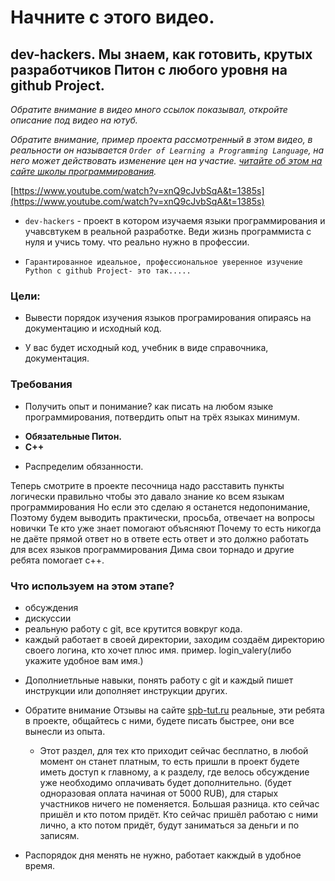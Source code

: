 # Начните с этого видео.

## dev-hackers. Мы знаем, как готовить, крутых разработчиков Питон с любого уровня на github Project.

*Обратите внимание в видео много ссылок показывал, откройте описание под видео на ютуб.*

*Обратите внимание, пример проекта рассмотренный в этом видео, в реальности он называется
`Order of Learning a Programming Language`, на него может действовать изменение цен на участие.
[читайте об этом на сайте школы программирования](https://spb-tut.ru/programming_school/price-change/).*


[https://www.youtube.com/watch?v=xnQ9cJvbSqA&t=1385s](https://www.youtube.com/watch?v=xnQ9cJvbSqA&t=1385s)

* `dev-hackers` - проект в котором изучаемя языки программирования и учавсвтукем в реальной разработке. Веди жизнь программиста с нуля и учись тому. что реально нужно в профессии.

* `Гарантированное идеальное, профессиональное уверенное изучение Python с github Project- это так.....`

###  Цели:
*  Вывести порядок изучения языков програмирования опираясь на документацию и исходный код.

*  У вас будет исходный код, учебник в виде справочника, документация.

### Требования

*  Получить опыт и понимание? как писать на любом языке программирования, потвердить опыт на трёх языках минимум.

- **Обязательные Питон.**
- **С++**

*  Распределим обязанности.

Теперь смотрите в проекте песочница надо расставить пункты логически правильно чтобы это давало знание ко всем языкам программирования Но если это сделаю я останется недопонимание, Поэтому будем выводить практически, просьба, отвечает на вопросы новички Те кто уже знает помогают объясняют Почему то есть никогда не даёте прямой ответ но в ответе есть ответ и это должно работать для всех языков программирования Дима свои торнадо и другие ребята помогает c++.

### Что используем на этом этапе?

- обсуждения
- дискуссии
- реальную работу с git, все крутится вовкруг кода.
- каждый работает в своей директории, заходим создаём директорию своего логина, кто хочет плюс имя. пример. login_valery(либо укажите удобное вам имя.)

*  Дополниетльные навыки, понять работу с git и каждый пишет инструкции или дополняет инструкции других.

* Обратите внимание Отзывы на сайте [spb-tut.ru](https://spb-tut.ru/reviews-spb/category/course-reviews/) реальные, эти ребята  в проекте, общайтесь с ними, будете писать быстрее, они все вынесли из опыта.

 
 
  * Этот раздел, для тех кто приходит сейчас бесплатно, в любой момент он станет платным, то есть пришли в проект будете иметь доступ к главному, а к разделу, где велось обсуждение уже необходимо оплачивать будет дополнительно. (будет одноразовая оплата начиная от 5000 RUB), для старых участников ничего не поменяется. Большая разница. кто сейчас пришёл и кто потом придёт. Кто сейчас пришёл работаю с ними лично, а кто потом придёт, будут заниматься за деньги и по записям.

 * Распорядок дня менять не нужно, работает какждый в удобное время.